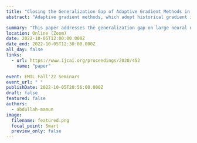 ```yaml
---
title: "Closing the Generalization Gap of Adaptive Gradient Methods in Training Deep Neural Networks"
abstract: "Adaptive gradient methods, which adopt historical gradient information to automatically adjust the learning rate, despite the nice property of fast convergence, have been observed to generalize worse than stochastic gradient descent (SGD) with momentum in training deep neural networks. This leaves how to close the generalization gap of adaptive gradient methods an open problem. In this work, we show that adaptive gradient methods such as Adam, Amsgrad, are sometimes "over adapted". We design a new algorithm, called Partially adaptive momentum estimation method, which unifies the Adam/Amsgrad with SGD by introducing a partial adaptive parameter $p$, to achieve the best from both worlds. We also prove the convergence rate of our proposed algorithm to a stationary point in the stochastic nonconvex optimization setting. Experiments on standard benchmarks show that our proposed algorithm can maintain fast convergence rate as Adam/Amsgrad while generalizing as well as SGD in training deep neural networks. These results would suggest practitioners pick up adaptive gradient methods once again for faster training of deep neural networks."

summary: "This paper addresses the generalization gap on large neural networks with adaptive gradient-based optimizers and proposes a partially adaptive solution to overcome the problem."
location: Online (Zoom)
date: 2022-10-05T12:00:00.000Z
date_end: 2022-10-05T12:30:00.000Z
all_day: false
links:
  - url: https://www.ijcai.org/proceedings/2020/452
    name: "paper"

event: EMIL Fall'22 Seminars
event_url: " "
publishDate: 2022-10-05T20:56:00.000Z
draft: false
featured: false
authors:
  - abdullah-mamun
image:
  filename: featured.png
  focal_point: Smart
  preview_only: false
---
```

